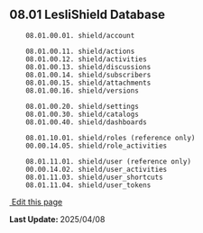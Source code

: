 
## 08.01 LesliShield Database

```plaintext
    08.01.00.01. shield/account  

    08.01.00.11. shield/actions 
    08.01.00.12. shield/activities 
    08.01.00.13. shield/discussions 
    08.01.00.14. shield/subscribers 
    08.01.00.15. shield/attachments 
    08.01.00.16. shield/versions

    08.01.00.20. shield/settings 
    08.01.00.30. shield/catalogs 
    08.01.00.40. shield/dashboards 

    08.01.10.01. shield/roles (reference only)
    00.00.14.05. shield/role_activities

    08.01.11.01. shield/user (reference only)
    00.00.14.02. shield/user_activities
    08.01.11.03. shield/user_shortcuts
    08.01.11.04. shield/user_tokens
```

<section class="lesli-markdown-info">
    <p><a target="blank" href="https://github.com/LesliTech/LesliShield/tree/master/docs/about/database.md"><i class="ri-external-link-fill"></i>&nbsp;Edit this page</a><p/>
    <p><b>Last Update: </b>2025/04/08</p>
</section>

<!-- This code was automatically generated -->
<!-- to update this docs please run rake docs:build -->

